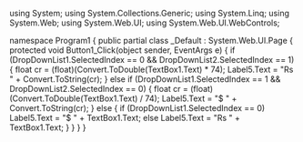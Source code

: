 using System;
using System.Collections.Generic;
using System.Linq;
using System.Web;
using System.Web.UI;
using System.Web.UI.WebControls;
 
namespace Program1
{
   public partial class _Default : System.Web.UI.Page
   {
       protected void Button1_Click(object sender, EventArgs e)
       {
           if (DropDownList1.SelectedIndex == 0 && DropDownList2.SelectedIndex == 1)
           {
               float cr = (float)(Convert.ToDouble(TextBox1.Text) * 74);
               Label5.Text = "Rs " + Convert.ToString(cr);
           }
           else if (DropDownList1.SelectedIndex == 1 && DropDownList2.SelectedIndex == 0)
           {
               float cr = (float)(Convert.ToDouble(TextBox1.Text) / 74);
               Label5.Text = "$ " + Convert.ToString(cr);
           }
           else
           {
               if (DropDownList1.SelectedIndex == 0)
                   Label5.Text = "$ " + TextBox1.Text;
               else
                   Label5.Text = "Rs " + TextBox1.Text;
           }
       }
   }
}
 
